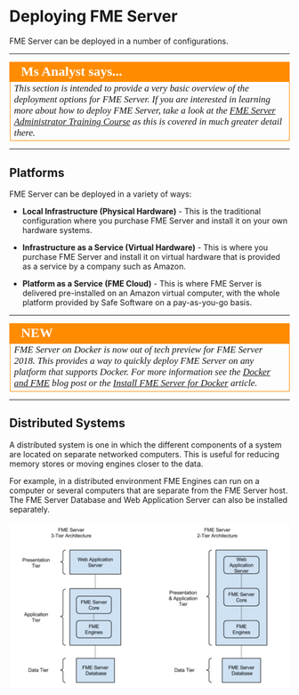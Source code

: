# Deploying FME Server

FME Server can be deployed in a number of configurations. <!--expand section--> 

---

<!--Person X Says Section-->

<table style="border-spacing: 0px">
<tr>
<td style="vertical-align:middle;background-color:darkorange;border: 2px solid darkorange">
<i class="fa fa-quote-left fa-lg fa-pull-left fa-fw" style="color:white;padding-right: 12px;vertical-align:text-top"></i>
<span style="color:white;font-size:x-large;font-weight: bold;font-family:serif">Ms Analyst says...</span>
</td>
</tr>

<tr>
<td style="border: 1px solid darkorange">
<span style="font-family:serif; font-style:italic; font-size:larger">
This section is intended to provide a very basic overview of the deployment options for FME Server. If you are interested in learning more about how to deploy FME Server,  take a look at the <a href="https://safe-software.gitbooks.io/fme-server-administration-training-2018/content/">FME Server Administrator Training Course</a> as this is covered in much greater detail there.
</span>
</td>
</tr>
</table>

---

## Platforms  ##

FME Server can be deployed in a variety of ways:

- **Local Infrastructure (Physical Hardware)** - This is the traditional configuration where you purchase FME Server and install it on your own hardware systems.

- **Infrastructure as a Service (Virtual Hardware)** - This is where you purchase FME Server and install it on virtual hardware that is provided as a service by a company such as Amazon.

- **Platform as a Service (FME Cloud)** - This is where FME Server is delivered pre-installed on an Amazon virtual computer, with the whole platform provided by Safe Software on a pay-as-you-go basis.

---

<!--New Section-->

<table style="border-spacing: 0px">
<tr>
<td style="vertical-align:middle;background-color:darkorange;border: 2px solid darkorange">
<i class="fa fa-bolt fa-lg fa-pull-left fa-fw" style="color:white;padding-right: 12px;vertical-align:text-top"></i>
<span style="color:white;font-size:x-large;font-weight: bold;font-family:serif">NEW</span>
</td>
</tr>

<tr>
<td style="border: 1px solid darkorange">
<span style="font-family:serif; font-style:italic; font-size:larger">
FME Server on Docker is now out of tech preview for FME Server 2018. This provides a way to quickly deploy FME Server on any platform that supports Docker. For more information see the <a href="https://blog.safe.com/2017/02/docker-fme-driver-worker-workflows/">Docker and FME</a> blog post or the <a href="https://knowledge.safe.com/articles/24815/deployment-of-fme-server-using-docker-toolbox.html">Install FME Server for Docker</a> article. 
</span>
</td>
</tr>
</table>

---

## Distributed Systems ##

A distributed system is one in which the different components of a system are located on separate networked computers. This is useful for reducing memory stores or moving engines closer to the data. 

For example, in a distributed environment FME Engines can run on a computer or several computers that are separate from the FME Server host. The FME Server Database and Web Application Server can also be installed separately.

![](./Images/Img1.006.DistributedSetupHalfScale.png)
